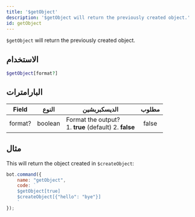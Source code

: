```yaml
---
title: '$getObject'
description: '$getObject will return the previously created object.'
id: getObject
---
```


`$getObject` will return the previously created object.

## الاستخدام

```php
$getObject[format?]
```

## البارامترات

| Field   | النوع   | الديسكبربشين                                                       | مطلوب |
| ------- | ------- | ------------------------------------------------------------------ |:-----:|
| format? | boolean | Format the output? <br /> 1. **true** (default) 2. **false** | false |

## مثال

This will return the object created in `$createObject`:

```javascript
bot.command({
    name: "getObject",
    code: `
    $getObject[true]
    $createObject[{"hello": "bye"}]
    `
});
```